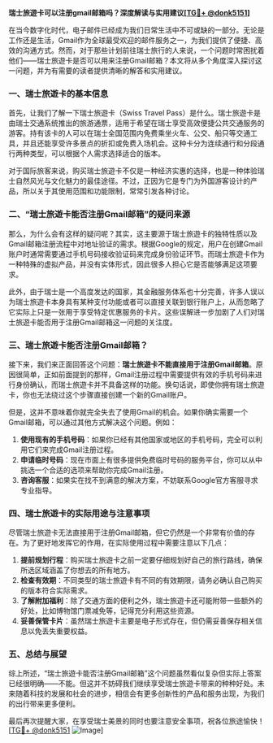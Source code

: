 **瑞士旅遊卡可以注册gmail邮箱吗？深度解读与实用建议[[TG💪+ @donk5151](https://t.me/s/donk5151)]**

在当今数字化时代，电子邮件已经成为我们日常生活中不可或缺的一部分。无论是工作还是生活，Gmail作为全球最受欢迎的邮件服务之一，为我们提供了便捷、高效的沟通方式。然而，对于那些计划前往瑞士旅行的人来说，一个问题时常困扰着他们——瑞士旅遊卡是否可以用来注册Gmail邮箱？本文将从多个角度深入探讨这一问题，并为有需要的读者提供清晰的解答和实用建议。

### 一、瑞士旅遊卡的基本信息

首先，让我们了解一下瑞士旅遊卡（Swiss Travel Pass）是什么。瑞士旅遊卡是由瑞士交通系统推出的旅游通票，适用于希望在瑞士享受高效便捷公共交通服务的游客。持有该卡的人可以在瑞士全国范围内免费乘坐火车、公交、船只等交通工具，并且还能享受许多景点的折扣或免费入场机会。这种卡分为连续通行和分段通行两种类型，可以根据个人需求选择适合的版本。

对于国际旅客来说，购买瑞士旅遊卡不仅是一种经济实惠的选择，也是一种体验瑞士自然风光与文化魅力的最佳途径。不过，正因为它是专门为外国游客设计的产品，所以关于其使用范围和功能限制，常常引发各种讨论。

### 二、“瑞士旅遊卡能否注册Gmail邮箱”的疑问来源

那么，为什么会有这样的疑问呢？其实，这主要源于瑞士旅遊卡的独特性质以及Gmail邮箱注册流程中对地址验证的需求。根据Google的规定，用户在创建Gmail账户时通常需要通过手机号码接收验证码来完成身份验证环节。而瑞士旅遊卡作为一种特殊的虚拟产品，并没有实体形式，因此很多人担心它是否能够满足这项要求。

此外，由于瑞士是一个高度发达的国家，其金融服务体系也十分完善，许多人误以为瑞士旅遊卡本身具有某种支付功能或者可以直接关联到银行账户上，从而忽略了它实际上只是一张用于享受特定优惠服务的卡片。这些误解进一步加剧了人们对瑞士旅遊卡能否用于注册Gmail邮箱这一问题的关注度。

### 三、瑞士旅遊卡能否注册Gmail邮箱？

接下来，我们来正面回答这个问题：**瑞士旅遊卡不能直接用于注册Gmail邮箱**。原因很简单，正如前面提到的那样，Gmail注册过程中需要提供有效的手机号码来进行身份确认，而瑞士旅遊卡并不具备这样的功能。换句话说，即使你拥有瑞士旅遊卡，你也无法绕过这个步骤直接创建一个新的Gmail账户。

但是，这并不意味着你就完全失去了使用Gmail的机会。如果你确实需要一个Gmail邮箱，可以通过其他方式解决这个问题。例如：

1. **使用现有的手机号码**：如果你已经有其他国家或地区的手机号码，完全可以利用它们来完成Gmail注册过程。
2. **申请临时号码**：现在市面上有很多提供免费临时号码的服务平台，你可以从中挑选一个合适的选项来帮助你完成Gmail注册。
3. **咨询客服**：如果实在找不到满意的解决方案，不妨联系Google官方客服寻求专业指导。

### 四、瑞士旅遊卡的实际用途与注意事项

尽管瑞士旅遊卡无法直接用于注册Gmail邮箱，但它仍然是一个非常有价值的存在。为了更好地发挥它的作用，在实际使用过程中需要注意以下几点：

1. **提前规划行程**：购买瑞士旅遊卡之前一定要仔细规划好自己的旅行路线，确保所选区域涵盖了你想去的所有地方。
2. **检查有效期**：不同类型的瑞士旅遊卡有不同的有效期限，请务必确认自己购买的版本符合实际需求。
3. **了解附加福利**：除了交通方面的便利之外，瑞士旅遊卡还可能附带一些额外的好处，比如博物馆门票减免等，记得充分利用这些资源。
4. **妥善保管卡片**：虽然瑞士旅遊卡主要是电子形式存在，但仍需妥善保存相关信息以免丢失重要权益。

### 五、总结与展望

综上所述，“瑞士旅遊卡能否注册Gmail邮箱”这个问题虽然看似复杂但实际上答案已经很明确——不能。但这并不妨碍我们继续享受瑞士旅遊卡带来的种种好处。未来随着科技的发展和社会的进步，相信会有更多创新性的产品和服务出现，为我们的出行带来更多便利。

最后再次提醒大家，在享受瑞士美景的同时也要注意安全事项，祝各位旅途愉快！[[TG💪+ @donk5151](https://t.me/s/donk5151) ![Image](https://i.postimg.cc/rwNCRYN7/Snipaste-2025-04-30-17-27-05.png)]